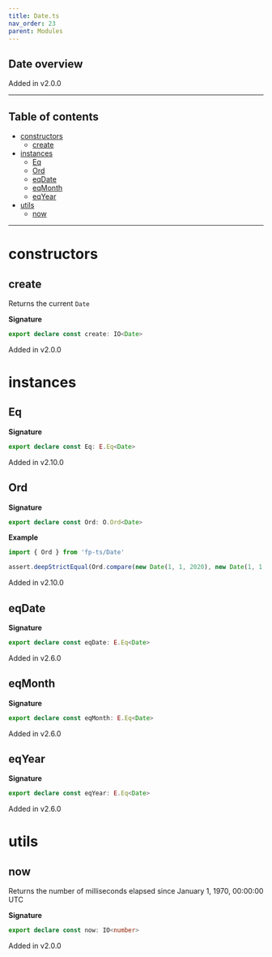 ```yaml
---
title: Date.ts
nav_order: 23
parent: Modules
---
```


## Date overview

Added in v2.0.0

---

<h2 class="text-delta">Table of contents</h2>

- [constructors](#constructors)
  - [create](#create)
- [instances](#instances)
  - [Eq](#eq)
  - [Ord](#ord)
  - [eqDate](#eqdate)
  - [eqMonth](#eqmonth)
  - [eqYear](#eqyear)
- [utils](#utils)
  - [now](#now)

---

# constructors

## create

Returns the current `Date`

**Signature**

```ts
export declare const create: IO<Date>
```

Added in v2.0.0

# instances

## Eq

**Signature**

```ts
export declare const Eq: E.Eq<Date>
```

Added in v2.10.0

## Ord

**Signature**

```ts
export declare const Ord: O.Ord<Date>
```

**Example**

```ts
import { Ord } from 'fp-ts/Date'

assert.deepStrictEqual(Ord.compare(new Date(1, 1, 2020), new Date(1, 1, 2021)), -1)
```

Added in v2.10.0

## eqDate

**Signature**

```ts
export declare const eqDate: E.Eq<Date>
```

Added in v2.6.0

## eqMonth

**Signature**

```ts
export declare const eqMonth: E.Eq<Date>
```

Added in v2.6.0

## eqYear

**Signature**

```ts
export declare const eqYear: E.Eq<Date>
```

Added in v2.6.0

# utils

## now

Returns the number of milliseconds elapsed since January 1, 1970, 00:00:00 UTC

**Signature**

```ts
export declare const now: IO<number>
```

Added in v2.0.0
